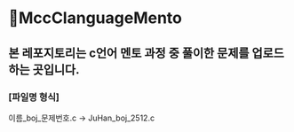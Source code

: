# 🎈MccClanguageMento

## 본 레포지토리는 c언어 멘토 과정 중 풀이한 문제를 업로드 하는 곳입니다.

### [파일명 형식]
이름_boj_문제번호.c  ->  JuHan_boj_2512.c
